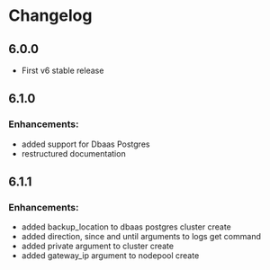# Changelog

## 6.0.0

* First v6 stable release

## 6.1.0

### Enhancements:

* added support for Dbaas Postgres
* restructured documentation

## 6.1.1

### Enhancements:

* added backup_location to dbaas postgres cluster create
* added direction, since and until arguments to logs get command
* added private argument to cluster create
* added gateway_ip argument to nodepool create
